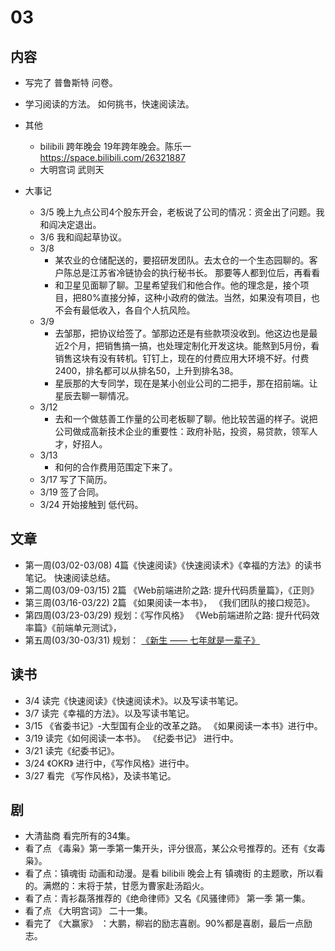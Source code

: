 # 03
## 内容
* 写完了 普鲁斯特 问卷。
* 学习阅读的方法。 如何挑书，快速阅读法。

* 其他
  * bilibili 跨年晚会 19年跨年晚会。陈乐一 https://space.bilibili.com/26321887
  * 大明宫词 武则天
* 大事记
  * 3/5 晚上九点公司4个股东开会，老板说了公司的情况：资金出了问题。我和阎决定退出。
  * 3/6 我和阎起草协议。
  * 3/8 
    * 某农业的仓储配送的，要招研发团队。去太仓的一个生态园聊的。客户陈总是江苏省冷链协会的执行秘书长。 那要等人都到位后，再看看
    * 和卫星见面聊了聊。卫星希望我们和他合作。他的理念是，接个项目，把80%直接分掉，这种小政府的做法。当然，如果没有项目，也不会有最低收入，各自个人抗风险。
  * 3/9
    * 去邹那，把协议给签了。邹那边还是有些款项没收到。他这边也是最近2个月，把销售搞一搞，也处理定制化开发这块。能熬到5月份，看销售这块有没有转机。钉钉上，现在的付费应用大环境不好。付费2400，排名都可以从排名50，上升到排名38。
    * 星辰那的大专同学，现在是某小创业公司的二把手，那在招前端。让星辰去聊一聊情况。
  * 3/12
    * 去和一个做慈善工作量的公司老板聊了聊。他比较苦逼的样子。说把公司做成高新技术企业的重要性：政府补贴，投资，易贷款，领军人才，好招人。
  * 3/13
    * 和何的合作费用范围定下来了。
  * 3/17 写了下简历。
  * 3/19 签了合同。
  * 3/24 开始接触到 低代码。

## 文章
* 第一周(03/02-03/08) 4篇《快速阅读》《快速阅读术》《幸福的方法》的读书笔记。 快速阅读总结。
* 第二周(03/09-03/15) 2篇 《Web前端进阶之路: 提升代码质量篇》，《正则》
* 第三周(03/16-03/22) 2篇 《如果阅读一本书》， 《我们团队的接口规范》。
* 第四周(03/23-03/29) 规划：《写作风格》 《Web前端进阶之路: 提升代码效率篇》《前端单元测试》，
* 第五周(03/30-03/31) 规划： [《新生 —— 七年就是一辈子》](https://b.xinshengdaxue.com/index.html)

## 读书
* 3/4 读完《快速阅读》《快速阅读术》。以及写读书笔记。
* 3/7 读完《幸福的方法》。以及写读书笔记。
* 3/15 《省委书记》-大型国有企业的改革之路。 《如果阅读一本书》进行中。
* 3/19 读完《如何阅读一本书》。 《纪委书记》 进行中。
* 3/21 读完《纪委书记》。
* 3/24 《OKR》 进行中，《写作风格》进行中。
* 3/27 看完 《写作风格》，及读书笔记。

## 剧
* 大清盐商 看完所有的34集。
* 看了点 《毒枭》第一季第一集开头，评分很高，某公众号推荐的。还有《女毒枭》。
* 看了点：镇魂街 动画和动漫。是看 bilibili 晚会上有 镇魂街 的主题歌，所以看的。满燃的：末将于禁，甘愿为曹家赴汤蹈火。
* 看了点：青衫磊落推荐的《绝命律师》又名《风骚律师》 第一季 第一集。
* 看了点 《大明宫词》 二十一集。
* 看完了 《大赢家》 ：大鹏，柳岩的励志喜剧。90%都是喜剧，最后一点励志。

